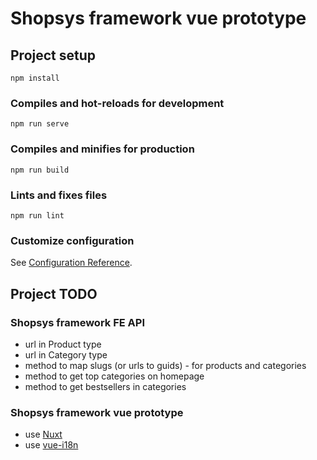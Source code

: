 # Shopsys framework vue prototype

## Project setup
```
npm install
```

### Compiles and hot-reloads for development
```
npm run serve
```

### Compiles and minifies for production
```
npm run build
```

### Lints and fixes files
```
npm run lint
```

### Customize configuration
See [Configuration Reference](https://cli.vuejs.org/config/).

## Project TODO

### Shopsys framework FE API

- url in Product type
- url in Category type
- method to map slugs (or urls to guids) - for products and categories
- method to get top categories on homepage
- method to get bestsellers in categories

### Shopsys framework vue prototype

 - use [Nuxt](https://nuxtjs.org/)
 - use [vue-i18n](https://lokalise.com/blog/vue-i18n/)
